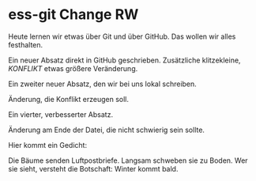 # ess-git Change RW

Heute lernen wir etwas über Git und über GitHub.
Das wollen wir alles festhalten.


Ein neuer Absatz direkt in GitHub geschrieben. Zusätzliche klitzekleine, _KONFLIKT_ etwas größere Veränderung.


Ein zweiter neuer Absatz, den wir bei uns lokal schreiben.

Änderung, die Konflikt erzeugen soll.



Ein vierter, verbesserter Absatz.


Änderung am Ende der Datei, die nicht schwierig sein sollte.

Hier kommt ein Gedicht:

Die Bäume senden Luftpostbriefe.
Langsam schweben sie zu Boden.
Wer sie sieht, versteht die Botschaft:
Winter kommt bald.
